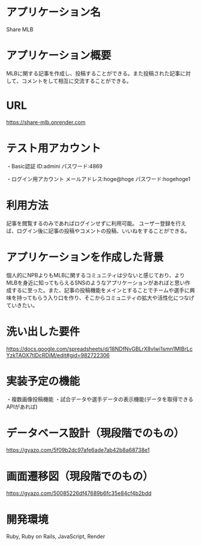 # アプリケーション名
Share MLB

# アプリケーション概要
MLBに関する記事を作成し、投稿することができる。また投稿された記事に対して、コメントをして相互に交流することができる。

# URL
https://share-mlb.onrender.com

# テスト用アカウント
・Basic認証
ID:admini
パスワード:4869

・ログイン用アカウント
メールアドレス:hoge@hoge
パスワード:hogehoge1

# 利用方法
記事を閲覧するのみであればログインせずに利用可能。
ユーザー登録を行えば、ログイン後に記事の投稿やコメントの投稿、いいねをすることができる。

# アプリケーションを作成した背景
個人的にNPBよりもMLBに関するコミュニティは少ないと感じており、よりMLBを身近に知ってもらえるSNSのようなアプリケーションがあればと思い作成するに至った。また、記事の投稿機能をメインとすることでチームや選手に興味を持ってもらう入り口を作り、そこからコミュニティの拡大や活性化につなげていきたい。

# 洗い出した要件
https://docs.google.com/spreadsheets/d/18NDfNvGBLrX8vlwi1smn1MIBrLcYzkTAOX7tlDcRDiM/edit#gid=982722306

# 実装予定の機能
・複数画像投稿機能
・試合データや選手データの表示機能(データを取得できるAPIがあれば)

# データベース設計（現段階でのもの）
https://gyazo.com/5f09b2dc97afe6ade7ab42b8a68738e1

# 画面遷移図（現段階でのもの）
https://gyazo.com/50085226df47689b6fc35e84cf4b2bdd

# 開発環境
Ruby, Ruby on Rails, JavaScript, Render